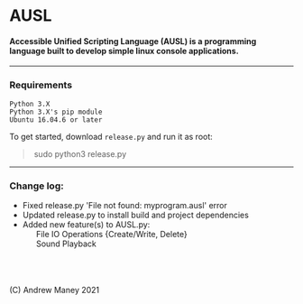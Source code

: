 # AUSL
#### Accessible Unified Scripting Language (AUSL) is a programming language built to develop simple linux console applications.
---
### Requirements
```
Python 3.X
Python 3.X's pip module
Ubuntu 16.04.6 or later
```

To get started, download 
```release.py```
and run it as root:

>&nbsp;sudo python3 release.py&nbsp;

---

### Change log:
- Fixed release.py 'File not found: myprogram.ausl' error
- Updated release.py to install build and project dependencies
- Added new feature(s) to AUSL.py:<br>
&nbsp;&nbsp;&nbsp;&nbsp;&nbsp;&nbsp;File IO Operations {Create/Write, Delete}<br>
&nbsp;&nbsp;&nbsp;&nbsp;&nbsp;&nbsp;Sound Playback

<br><br><br>(C) Andrew Maney 2021
